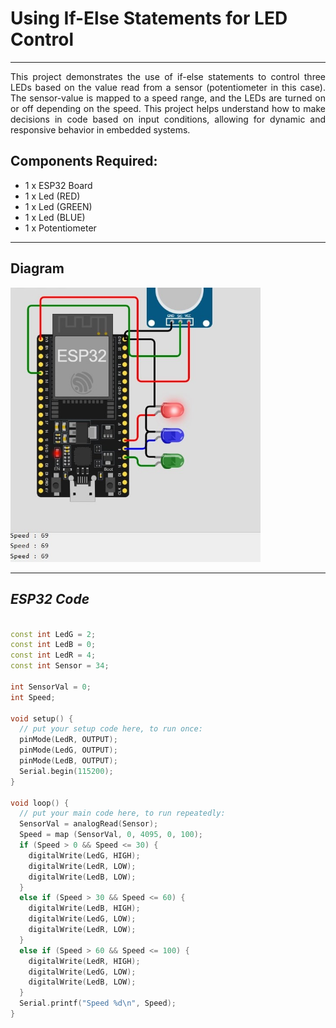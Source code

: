 # Using If-Else Statements for LED Control

<hr>

<div align ="justify">

This project demonstrates the use of if-else statements to control three LEDs based on the value read from a sensor (potentiometer in this case). 
The sensor-value is mapped to a speed range, and the LEDs are turned on or off depending on the speed. 
This project helps understand how to make decisions in code based on input conditions, allowing for dynamic and responsive behavior in embedded systems.

</div>

## Components Required:

- 1 x ESP32 Board
- 1 x Led (RED)
- 1 x Led (GREEN)
- 1 x Led (BLUE)
- 1 x Potentiometer
  
<hr>

## Diagram

<img src="./Files/If-else_statements.jpg" width="400">

<hr>

## ***ESP32 Code***

```cpp

const int LedG = 2;
const int LedB = 0;
const int LedR = 4;
const int Sensor = 34;

int SensorVal = 0;
int Speed;

void setup() {
  // put your setup code here, to run once:
  pinMode(LedR, OUTPUT);
  pinMode(LedG, OUTPUT);
  pinMode(LedB, OUTPUT);
  Serial.begin(115200);
}

void loop() {
  // put your main code here, to run repeatedly:
  SensorVal = analogRead(Sensor);
  Speed = map (SensorVal, 0, 4095, 0, 100);
  if (Speed > 0 && Speed <= 30) {
    digitalWrite(LedG, HIGH);
    digitalWrite(LedR, LOW);
    digitalWrite(LedB, LOW);
  } 
  else if (Speed > 30 && Speed <= 60) {
    digitalWrite(LedB, HIGH);
    digitalWrite(LedG, LOW);
    digitalWrite(LedR, LOW);
  } 
  else if (Speed > 60 && Speed <= 100) {
    digitalWrite(LedR, HIGH);
    digitalWrite(LedG, LOW);
    digitalWrite(LedB, LOW);
  }
  Serial.printf("Speed %d\n", Speed);
}

```